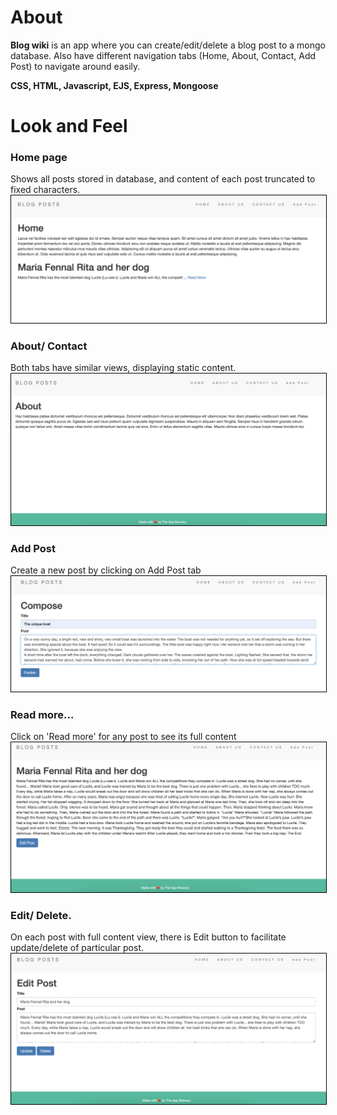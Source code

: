 
<h1>About</h1>


<b>Blog wiki</b> is an app where you can create/edit/delete a blog post to a mongo database. Also have different navigation tabs (Home, About, Contact, Add Post) to navigate around easily. 

<b>CSS, HTML, Javascript, EJS, Express, Mongoose</b>

<h1>Look and Feel</h1>

<h3>Home page </h3> 
Shows all posts stored in database, and content of each post truncated to fixed characters.
<img src="public/Images/home.png" style="border:1px solid black"/>

<h3>About/ Contact </h3> 
Both tabs have similar views, displaying static content.
<img src="public/Images/about.png" style="border:1px solid black"/>

<h3>Add Post</h3> 
Create a new post by clicking on Add Post tab
<img src="public/Images/compose.png" style="border:1px solid black"/>

<h3>Read more...</h3> 
Click on 'Read more' for any post to see its full content
<img src="public/Images/post.png" style="border:1px solid black"/>

<h3>Edit/ Delete.</h3> 
On each post with full content view, there is Edit button to facilitate update/delete of particular post. 
<img src="public/Images/edit.png" style="border:1px solid black"/>


